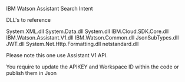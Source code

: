IBM Watson Assistant Search Intent

DLL's to reference

System.XML.dll
System.Data.dll
System.dll
IBM.Cloud.SDK.Core.dll
IBM.Watson.Assistant.V1.dll
IBM.Watson.Common.dll
JsonSubTypes.dll
JWT.dll
System.Net.Http.Formatting.dll
netstandard.dll


Please note this one use Assistant V1 API.

You require to update the APIKEY and Workspace ID within the code or publish them in Json